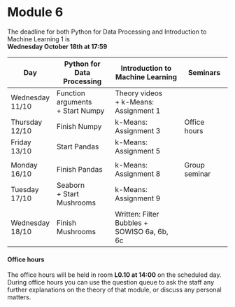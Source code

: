 
# Module 6

The deadline for both Python for Data Processing and Introduction to Machine Learning 1 is<br>**Wednesday October 18th at 17:59**

| Day                | Python for<br>Data Processing | Introduction to<br>Machine Learning      | Seminars          |
|--------------------|-------------------------------|------------------------------------------|-------------------|
| Wednesday<br>11/10 | Function arguments<br>+ Start Numpy | Theory videos<br>+ k-Means: Assignment 1 |             |
| Thursday<br>12/10  | Finish Numpy                  | k-Means: Assignment 3                    | Office hours      |
| Friday<br>13/10    | Start Pandas                  | k-Means: Assignment 5                    |                   |
|                    |                               |                                          |                   |
| Monday<br>16/10    | Finish Pandas                 | k-Means: Assignment 8                    | Group seminar     |
| Tuesday<br>17/10   | Seaborn<br>+ Start Mushrooms  | k-Means: Assignment 9                    |                   |
| Wednesday<br>18/10 | Finish Mushrooms              | Written: Filter Bubbles +<br>SOWISO 6a, 6b, 6c |             |



#### Office hours

The office hours will be held in room **L0.10 at 14:00** on the scheduled day. During office hours you can use the question queue to ask the staff any further explanations on the theory of that module, or discuss any personal matters.

